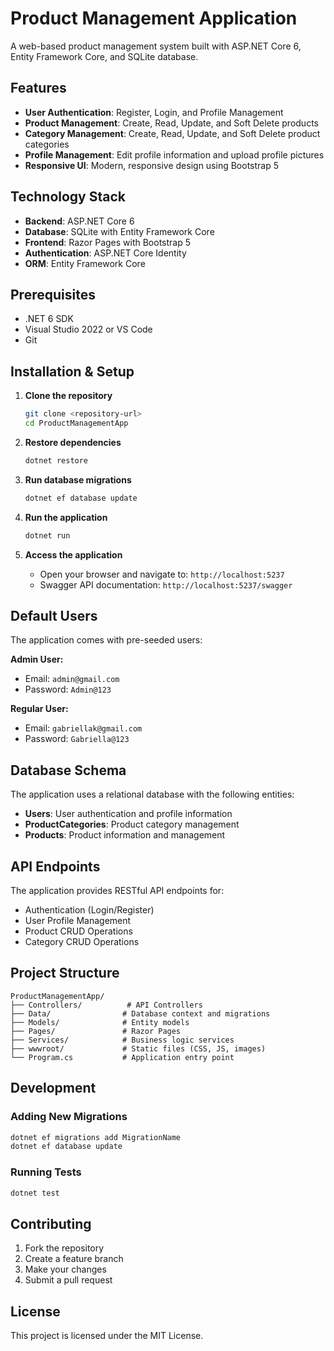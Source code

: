# Product Management Application

A web-based product management system built with ASP.NET Core 6, Entity Framework Core, and SQLite database.

## Features

- **User Authentication**: Register, Login, and Profile Management
- **Product Management**: Create, Read, Update, and Soft Delete products
- **Category Management**: Create, Read, Update, and Soft Delete product categories
- **Profile Management**: Edit profile information and upload profile pictures
- **Responsive UI**: Modern, responsive design using Bootstrap 5

## Technology Stack

- **Backend**: ASP.NET Core 6
- **Database**: SQLite with Entity Framework Core
- **Frontend**: Razor Pages with Bootstrap 5
- **Authentication**: ASP.NET Core Identity
- **ORM**: Entity Framework Core

## Prerequisites

- .NET 6 SDK
- Visual Studio 2022 or VS Code
- Git

## Installation & Setup

1. **Clone the repository**
   ```bash
   git clone <repository-url>
   cd ProductManagementApp
   ```

2. **Restore dependencies**
   ```bash
   dotnet restore
   ```

3. **Run database migrations**
   ```bash
   dotnet ef database update
   ```

4. **Run the application**
   ```bash
   dotnet run
   ```

5. **Access the application**
   - Open your browser and navigate to: `http://localhost:5237`
   - Swagger API documentation: `http://localhost:5237/swagger`

## Default Users

The application comes with pre-seeded users:

**Admin User:**
- Email: `admin@gmail.com`
- Password: `Admin@123`

**Regular User:**
- Email: `gabriellak@gmail.com`
- Password: `Gabriella@123`

## Database Schema

The application uses a relational database with the following entities:

- **Users**: User authentication and profile information
- **ProductCategories**: Product category management
- **Products**: Product information and management

## API Endpoints

The application provides RESTful API endpoints for:

- Authentication (Login/Register)
- User Profile Management
- Product CRUD Operations
- Category CRUD Operations

## Project Structure

```
ProductManagementApp/
├── Controllers/          # API Controllers
├── Data/                # Database context and migrations
├── Models/              # Entity models
├── Pages/               # Razor Pages
├── Services/            # Business logic services
├── wwwroot/             # Static files (CSS, JS, images)
└── Program.cs           # Application entry point
```

## Development

### Adding New Migrations
```bash
dotnet ef migrations add MigrationName
dotnet ef database update
```

### Running Tests
```bash
dotnet test
```

## Contributing

1. Fork the repository
2. Create a feature branch
3. Make your changes
4. Submit a pull request

## License

This project is licensed under the MIT License.
